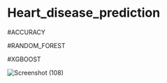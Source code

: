 # Heart_disease_prediction

#ACCURACY

#RANDOM_FOREST

#XGBOOST

![Screenshot (108)](https://github.com/Poorna137/Heart_disease_prediction/assets/161684474/a4322d43-e1d1-47b5-8990-996657c7a5c8)
